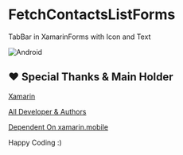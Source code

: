 
# FetchContactsListForms
TabBar in XamarinForms with Icon and Text

![Android](https://raw.githubusercontent.com/dharmik/FetchContactsDemoForms/master/ScreenShot/List.png)

## ❤ Special Thanks & Main Holder
[Xamarin](https://xamarin.com)

[All Developer & Authors](https://www.planetxamarin.com/authors)

[Dependent On xamarin.mobile](https://components.xamarin.com/view/xamarin.mobile)

Happy Coding :)
